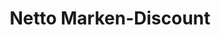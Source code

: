 ---
title: "Netto Marken-Discount"
url: /neukirchen-vluyn/netto-marken-discount/
shop: Supermarkt
---